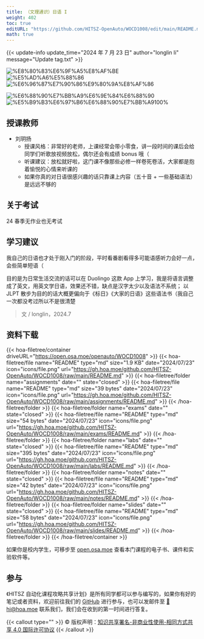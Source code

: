 ```yaml
---
title: （文理通识）日语 I
weight: 402
toc: true
editURL: "https://github.com/HITSZ-OpenAuto/WOCD1008/edit/main/README.md"
math: true
---
```


{{< update-info update_time="2024 年 7 月 23 日" author="longlin li" message="Update tag.txt" >}}

<!--
1. 通过 [Shields.io](https://shields.io/) 生成如下的徽章，标注课程的基本信息。
2. 请根据课程的具体内容增删仓库的子文件夹。子文件夹建议使用小写英文，并且添加 README.md。
3. 关于课程的描述可以不止以下几个方面，酌情增删。
4. hoa.moe 生成本课程对应页面后，请将页面链接复制到 GitHub 仓库的 About/Website 中。
5. 可以在 GitHub 页面的 About/Topics 中为课程添加话题名称。
-->

<div class="img-div hx-mt-4 hx-flex-row hx-justify-start hx-items-center">

![%E8%80%83%E6%9F%A5%E8%AF%BE](https://img.shields.io/badge/%E8%80%83%E6%9F%A5%E8%AF%BE-green)
![%E5%AD%A6%E5%88%86](https://img.shields.io/badge/%E5%AD%A6%E5%88%86-2-moccasin)
![%E6%96%87%E7%90%86%E9%80%9A%E8%AF%86](https://img.shields.io/badge/%E6%96%87%E7%90%86%E9%80%9A%E8%AF%86-orange)

![%E6%88%90%E7%BB%A9%E6%9E%84%E6%88%90](https://img.shields.io/badge/%E6%88%90%E7%BB%A9%E6%9E%84%E6%88%90-gold)
![%E5%B9%B3%E6%97%B6%E6%88%90%E7%BB%A9100%](https://img.shields.io/badge/%E5%B9%B3%E6%97%B6%E6%88%90%E7%BB%A9-100%25-wheat)



</div>

## 授课教师

- 刘玥扬
  - 授课风格：非常好的老师，上课经常会带小零食，讲一段时间的课后会给同学们听歌放视频放松，偶尔还会有成绩 bonus 哦（
  - 听课建议：放松就好啦，这门课不像那些必修一样卷死卷活，大家都是抱着愉悦的心情来听课的
  - 如果你真的对日语很感兴趣的话只靠课上内容（五十音 + 一些基础语法）是远远不够的

## 关于考试

24 春季无作业也无考试

## 学习建议

我自己的日语也才处于刚入门的阶段，平时看番剧看得多可能语感听力会好一点，会些简单短语（

目的是为日常生活交流的话可以在 Duolingo 这款 App 上学习，我是将语言调整成了英文，用英文学日语，效果还不错，缺点是汉字太少以及语法不系统；
以 JLPT 散步为目的的话大概更偏向于《标日》《大家的日语》这些语法书（我自己一次都没考过所以不是很清楚

> 文 / longlin，2024.7

## 资料下载

{{< hoa-filetree/container driveURL="https://open.osa.moe/openauto/WOCD1008" >}}
  {{< hoa-filetree/file name="README" type="md" size="1.9 KB" date="2024/07/23" icon="icons/file.png" url="https://gh.hoa.moe/github.com/HITSZ-OpenAuto/WOCD1008/raw/main/README.md" >}}
  {{< hoa-filetree/folder name="assignments" date="" state="closed" >}}
    {{< hoa-filetree/file name="README" type="md" size="39 bytes" date="2024/07/23" icon="icons/file.png" url="https://gh.hoa.moe/github.com/HITSZ-OpenAuto/WOCD1008/raw/main/assignments/README.md" >}}
  {{< /hoa-filetree/folder >}}
  {{< hoa-filetree/folder name="exams" date="" state="closed" >}}
    {{< hoa-filetree/file name="README" type="md" size="54 bytes" date="2024/07/23" icon="icons/file.png" url="https://gh.hoa.moe/github.com/HITSZ-OpenAuto/WOCD1008/raw/main/exams/README.md" >}}
  {{< /hoa-filetree/folder >}}
  {{< hoa-filetree/folder name="labs" date="" state="closed" >}}
    {{< hoa-filetree/file name="README" type="md" size="395 bytes" date="2024/07/23" icon="icons/file.png" url="https://gh.hoa.moe/github.com/HITSZ-OpenAuto/WOCD1008/raw/main/labs/README.md" >}}
  {{< /hoa-filetree/folder >}}
  {{< hoa-filetree/folder name="notes" date="" state="closed" >}}
    {{< hoa-filetree/file name="README" type="md" size="42 bytes" date="2024/07/23" icon="icons/file.png" url="https://gh.hoa.moe/github.com/HITSZ-OpenAuto/WOCD1008/raw/main/notes/README.md" >}}
  {{< /hoa-filetree/folder >}}
  {{< hoa-filetree/folder name="slides" date="" state="closed" >}}
    {{< hoa-filetree/file name="README" type="md" size="58 bytes" date="2024/07/23" icon="icons/file.png" url="https://gh.hoa.moe/github.com/HITSZ-OpenAuto/WOCD1008/raw/main/slides/README.md" >}}
  {{< /hoa-filetree/folder >}}
{{< /hoa-filetree/container >}}

如果你是校内学生，可移步至 <a href='https://open.osa.moe/openauto/WOCD1008'>open.osa.moe</a> 查看本门课程的电子书、课件和实验软件等。

## 参与

《HITSZ 自动化课程攻略共享计划》是所有同学都可以参与编写的，如果你有好的笔记或者资料，欢迎前往我们的 [GitHub](https://github.com/HITSZ-OpenAuto) 进行参与，也可以发邮件至 [📮hi@hoa.moe](mailto:hi@hoa.moe) 联系我们，我们会在收到的第一时间进行答复。

{{< callout type="" >}}
  © 版权声明：[知识共享署名-非商业性使用-相同方式共享 4.0 国际许可协议](https://creativecommons.org/licenses/by-nc-sa/4.0/)
{{< /callout >}}
